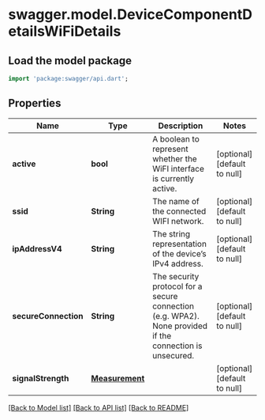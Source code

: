 # swagger.model.DeviceComponentDetailsWiFiDetails

## Load the model package
```dart
import 'package:swagger/api.dart';
```

## Properties
Name | Type | Description | Notes
------------ | ------------- | ------------- | -------------
**active** | **bool** | A boolean to represent whether the WiFI interface is currently active. | [optional] [default to null]
**ssid** | **String** | The name of the connected WIFI network. | [optional] [default to null]
**ipAddressV4** | **String** | The string representation of the device’s IPv4 address. | [optional] [default to null]
**secureConnection** | **String** | The security protocol for a secure connection (e.g. WPA2). None provided if the connection is unsecured. | [optional] [default to null]
**signalStrength** | [**Measurement**](Measurement.md) |  | [optional] [default to null]

[[Back to Model list]](../README.md#documentation-for-models) [[Back to API list]](../README.md#documentation-for-api-endpoints) [[Back to README]](../README.md)

